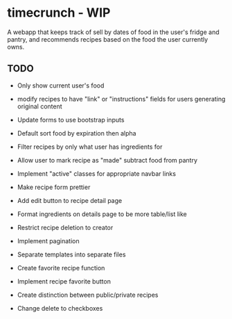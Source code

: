 # timecrunch - WIP

A webapp that keeps track of sell by dates of food in the user's fridge and pantry, and recommends recipes based on the food the user currently owns.

## TODO

* Only show current user's food

* modify recipes to have "link" or "instructions" fields for users generating original content

* Update forms to use bootstrap inputs

* Default sort food by expiration then alpha

* Filter recipes by only what user has ingredients for

* Allow user to mark recipe as "made" subtract food from pantry

* Implement "active" classes for appropriate navbar links

* Make recipe form prettier

* Add edit button to recipe detail page

* Format ingredients on details page to be more table/list like

* Restrict recipe deletion to creator

* Implement pagination

* Separate templates into separate files

* Create favorite recipe function

* Implement recipe favorite button

* Create distinction between public/private recipes

* Change delete to checkboxes